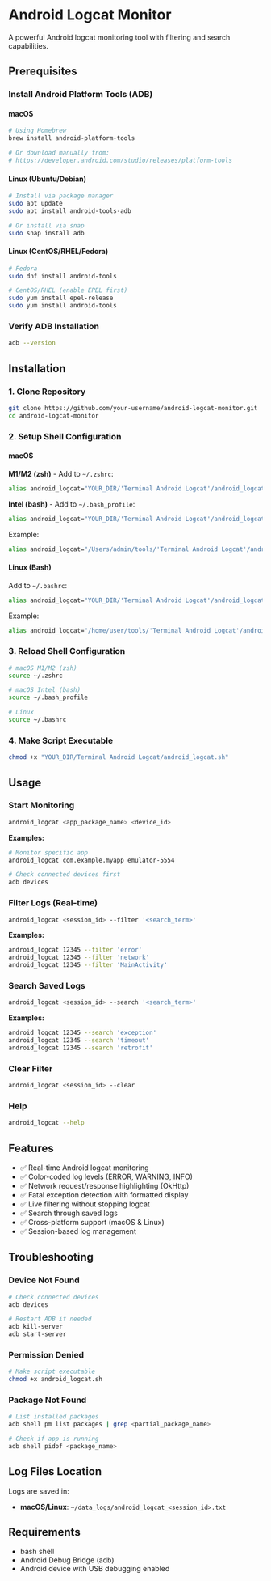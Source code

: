 # Android Logcat Monitor

A powerful Android logcat monitoring tool with filtering and search capabilities.

## Prerequisites

### Install Android Platform Tools (ADB)

#### macOS
```bash
# Using Homebrew
brew install android-platform-tools

# Or download manually from:
# https://developer.android.com/studio/releases/platform-tools
```

#### Linux (Ubuntu/Debian)
```bash
# Install via package manager
sudo apt update
sudo apt install android-tools-adb

# Or install via snap
sudo snap install adb
```

#### Linux (CentOS/RHEL/Fedora)
```bash
# Fedora
sudo dnf install android-tools

# CentOS/RHEL (enable EPEL first)
sudo yum install epel-release
sudo yum install android-tools
```

### Verify ADB Installation
```bash
adb --version
```

## Installation

### 1. Clone Repository
```bash
git clone https://github.com/your-username/android-logcat-monitor.git
cd android-logcat-monitor
```

### 2. Setup Shell Configuration

#### macOS
**M1/M2 (zsh)** - Add to `~/.zshrc`:
```bash
alias android_logcat="YOUR_DIR/'Terminal Android Logcat'/android_logcat.sh"
```

**Intel (bash)** - Add to `~/.bash_profile`:
```bash
alias android_logcat="YOUR_DIR/'Terminal Android Logcat'/android_logcat.sh"
```

Example:
```bash
alias android_logcat="/Users/admin/tools/'Terminal Android Logcat'/android_logcat.sh"
```

#### Linux (Bash)
Add to `~/.bashrc`:
```bash
alias android_logcat="YOUR_DIR/'Terminal Android Logcat'/android_logcat.sh"
```

Example:
```bash
alias android_logcat="/home/user/tools/'Terminal Android Logcat'/android_logcat.sh"
```

### 3. Reload Shell Configuration
```bash
# macOS M1/M2 (zsh)
source ~/.zshrc

# macOS Intel (bash)
source ~/.bash_profile

# Linux
source ~/.bashrc
```

### 4. Make Script Executable
```bash
chmod +x "YOUR_DIR/Terminal Android Logcat/android_logcat.sh"
```

## Usage

### Start Monitoring
```bash
android_logcat <app_package_name> <device_id>
```

**Examples:**
```bash
# Monitor specific app
android_logcat com.example.myapp emulator-5554

# Check connected devices first
adb devices
```

### Filter Logs (Real-time)
```bash
android_logcat <session_id> --filter '<search_term>'
```

**Examples:**
```bash
android_logcat 12345 --filter 'error'
android_logcat 12345 --filter 'network'
android_logcat 12345 --filter 'MainActivity'
```

### Search Saved Logs
```bash
android_logcat <session_id> --search '<search_term>'
```

**Examples:**
```bash
android_logcat 12345 --search 'exception'
android_logcat 12345 --search 'timeout'
android_logcat 12345 --search 'retrofit'
```

### Clear Filter
```bash
android_logcat <session_id> --clear
```

### Help
```bash
android_logcat --help
```

## Features

- ✅ Real-time Android logcat monitoring
- ✅ Color-coded log levels (ERROR, WARNING, INFO)
- ✅ Network request/response highlighting (OkHttp)
- ✅ Fatal exception detection with formatted display
- ✅ Live filtering without stopping logcat
- ✅ Search through saved logs
- ✅ Cross-platform support (macOS & Linux)
- ✅ Session-based log management

## Troubleshooting

### Device Not Found
```bash
# Check connected devices
adb devices

# Restart ADB if needed
adb kill-server
adb start-server
```

### Permission Denied
```bash
# Make script executable
chmod +x android_logcat.sh
```

### Package Not Found
```bash
# List installed packages
adb shell pm list packages | grep <partial_package_name>

# Check if app is running
adb shell pidof <package_name>
```

## Log Files Location

Logs are saved in:
- **macOS/Linux**: `~/data_logs/android_logcat_<session_id>.txt`

## Requirements

- bash shell
- Android Debug Bridge (adb)
- Android device with USB debugging enabled
